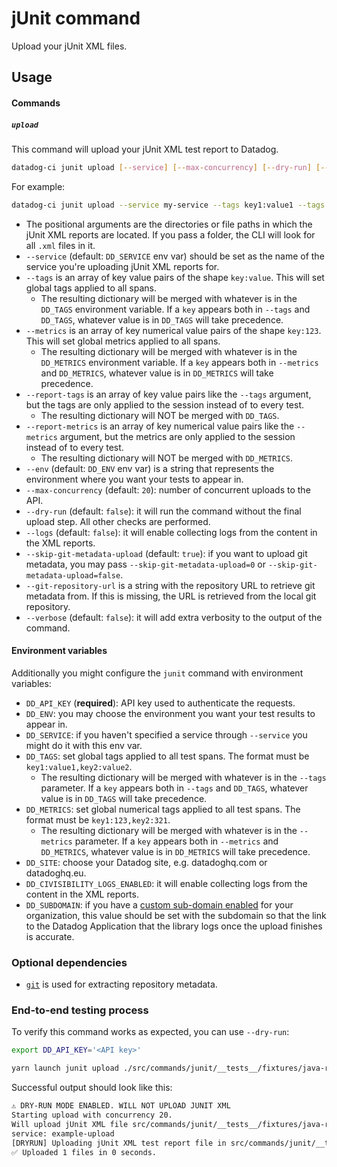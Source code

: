 # jUnit command

Upload your jUnit XML files.

## Usage

#### Commands

##### `upload`

This command will upload your jUnit XML test report to Datadog.

```bash
datadog-ci junit upload [--service] [--max-concurrency] [--dry-run] [--tags] <paths>
```

For example:

```bash
datadog-ci junit upload --service my-service --tags key1:value1 --tags key2:value2 unit-tests/junit-reports acceptance-tests/junit-reports e2e-tests/single-report.xml
```

- The positional arguments are the directories or file paths in which the jUnit XML reports are located. If you pass a folder, the CLI will look for all `.xml` files in it.
- `--service` (default: `DD_SERVICE` env var) should be set as the name of the service you're uploading jUnit XML reports for.
- `--tags` is an array of key value pairs of the shape `key:value`. This will set global tags applied to all spans.
  - The resulting dictionary will be merged with whatever is in the `DD_TAGS` environment variable. If a `key` appears both in `--tags` and `DD_TAGS`, whatever value is in `DD_TAGS` will take precedence.
- `--metrics` is an array of key numerical value pairs of the shape `key:123`. This will set global metrics applied to all spans.
  - The resulting dictionary will be merged with whatever is in the `DD_METRICS` environment variable. If a `key` appears both in `--metrics` and `DD_METRICS`, whatever value is in `DD_METRICS` will take precedence.
- `--report-tags` is an array of key value pairs like the `--tags` argument, but the tags are only applied to the session instead of to every test.
  - The resulting dictionary will NOT be merged with `DD_TAGS`.
- `--report-metrics` is an array of key numerical value pairs like the `--metrics` argument, but the metrics are only applied to the session instead of to every test.
  - The resulting dictionary will NOT be merged with `DD_METRICS`.
- `--env` (default: `DD_ENV` env var) is a string that represents the environment where you want your tests to appear in.
- `--max-concurrency` (default: `20`): number of concurrent uploads to the API.
- `--dry-run` (default: `false`): it will run the command without the final upload step. All other checks are performed.
- `--logs` (default: `false`): it will enable collecting logs from the content in the XML reports.
- `--skip-git-metadata-upload` (default: `true`): if you want to upload git metadata, you may pass `--skip-git-metadata-upload=0` or `--skip-git-metadata-upload=false`.
- `--git-repository-url` is a string with the repository URL to retrieve git metadata from. If this is missing, the URL is retrieved from the local git repository.
- `--verbose` (default: `false`): it will add extra verbosity to the output of the command.

#### Environment variables

Additionally you might configure the `junit` command with environment variables:

- `DD_API_KEY` (**required**): API key used to authenticate the requests.
- `DD_ENV`: you may choose the environment you want your test results to appear in.
- `DD_SERVICE`: if you haven't specified a service through `--service` you might do it with this env var.
- `DD_TAGS`: set global tags applied to all test spans. The format must be `key1:value1,key2:value2`.
  - The resulting dictionary will be merged with whatever is in the `--tags` parameter. If a `key` appears both in `--tags` and `DD_TAGS`, whatever value is in `DD_TAGS` will take precedence.
- `DD_METRICS`: set global numerical tags applied to all test spans. The format must be `key1:123,key2:321`.
  - The resulting dictionary will be merged with whatever is in the `--metrics` parameter. If a `key` appears both in `--metrics` and `DD_METRICS`, whatever value is in `DD_METRICS` will take precedence.
- `DD_SITE`: choose your Datadog site, e.g. datadoghq.com or datadoghq.eu.
- `DD_CIVISIBILITY_LOGS_ENABLED`: it will enable collecting logs from the content in the XML reports.
- `DD_SUBDOMAIN`: if you have a [custom sub-domain enabled](https://docs.datadoghq.com/account_management/multi_organization/#custom-sub-domains) for your organization, this value should be set with the subdomain so that the link  to the Datadog Application that the library logs once the upload finishes is accurate.

### Optional dependencies

- [`git`](https://git-scm.com/downloads) is used for extracting repository metadata.

### End-to-end testing process

To verify this command works as expected, you can use `--dry-run`:

```bash
export DD_API_KEY='<API key>'

yarn launch junit upload ./src/commands/junit/__tests__/fixtures/java-report.xml --service example-upload --dry-run
```

Successful output should look like this:

```bash
⚠️ DRY-RUN MODE ENABLED. WILL NOT UPLOAD JUNIT XML
Starting upload with concurrency 20.
Will upload jUnit XML file src/commands/junit/__tests__/fixtures/java-report.xml
service: example-upload
[DRYRUN] Uploading jUnit XML test report file in src/commands/junit/__tests__/fixtures/java-report.xml
✅ Uploaded 1 files in 0 seconds.
```
